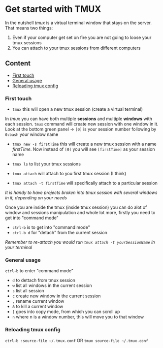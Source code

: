 # Get started with TMUX

In the nutshell _tmux_ is a virtual terminal window that stays on the server. That means two things:

1. Even if your computer get set on fire you are not going to loose your tmux sessions
2. You can attach to your tmux sessions from different computers

## Content

- [First touch](#first-touch)
- [General usage](#general-usage)
- [Reloading tmux config](#reloading-tmux-configuration)

### First touch

- `tmux` this will open a new tmux session (create a virtual terminal)

In _tmux_ you can have both multiple __sessions__ and multiple __windows__ with each session. `tmux` command
will create new session with one window in it. Look at the bottom green panel -> `[0]` is your session number
following by `0:bash` your window name

- `tmux new -s firstTime`  this will create a new tmux session with a name _firstTime_. Now instead of `[0]`
you will see `[firstTime]` as your session name

- `tmux ls` to list your tmux sessions
- `tmux attach` will attach to you first tmux session (I think)
- `tmux attach -t firstTime` will specifically attach to a particular session 

_It is handy to have projects broken into tmux session with several windows in it, depending on your needs_

Once you are inside the tmux (inside tmux session) you can do alot of window and sessions manipulation and
whole lot more, firstly you need to get into "command mode"

- `ctrl-b` is to get into "command mode" 
- `ctrl-b d` for "detach" from the current session

_Remember to re-attach you would run `tmux attach -t yourSessionName` in your terminal_

### General usage

`ctrl-b` to enter "command mode"

- `d` to dettach from tmux session
- `w` list all windows in the current session
- `s` list all session
- `c` create new window in the current session
- `,` rename current window
- `&` to kill a current window
- `[` goes into copy mode, from which you can scroll up
- `n` where n is a window number, this will move you to that window
 
### Reloading tmux config

`ctrl-b :source-file ~/.tmux.conf` 
OR
`tmux source-file ~/.tmux.conf`
